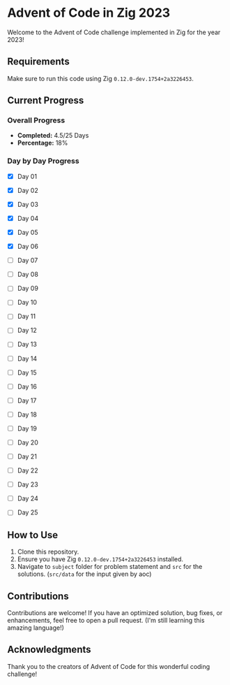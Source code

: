 # Advent of Code in Zig 2023

Welcome to the Advent of Code challenge implemented in Zig for the year 2023!

## Requirements

Make sure to run this code using Zig `0.12.0-dev.1754+2a3226453`.

## Current Progress

### Overall Progress
- **Completed:** 4.5/25 Days
- **Percentage:** 18%

### Day by Day Progress
- [x] Day 01
- [x] Day 02
- [x] Day 03
- [x] Day 04
- [x] Day 05
- [x] Day 06
- [ ] Day 07
- [ ] Day 08
- [ ] Day 09
- [ ] Day 10
- [ ] Day 11
- [ ] Day 12
- [ ] Day 13
- [ ] Day 14
- [ ] Day 15
- [ ] Day 16
- [ ] Day 17
- [ ] Day 18
- [ ] Day 19
- [ ] Day 20
- [ ] Day 21
- [ ] Day 22
- [ ] Day 23
- [ ] Day 24
- [ ] Day 25


## How to Use

1. Clone this repository.
2. Ensure you have Zig `0.12.0-dev.1754+2a3226453` installed.
3. Navigate to `subject` folder for problem statement and `src` for the solutions.
	(`src/data` for the input given by aoc)

## Contributions

Contributions are welcome! If you have an optimized solution, bug fixes, or enhancements, feel free to open a pull request.
(I'm still learning this amazing language!)

## Acknowledgments

Thank you to the creators of Advent of Code for this wonderful coding challenge!
